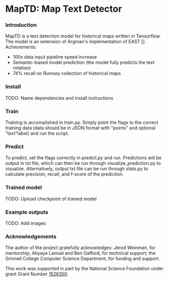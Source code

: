 # MapTD: Map Text Detector

### Introduction
MapTD is a text detection model for historical maps written in Tensorflow. The model is an extension of Argman's implementation of EAST []. 
Achievements:
 + 100x data input pipeline speed increase
 + Semantic-based model prediction (the model fully predicts the text rotation)
 + 74% recall on Rumsey collection of historical maps
 
### Install
TODO: Name dependencies and install instructions

### Train
Training is accomplished in train.py. Simply point the flags to the correct training data (data should be in JSON format with "points" and optional "text"label) and run the script. 

### Predict
To predict, set the flags correctly in predict.py and run. Predictions will be output in txt file, which can then be run through visualize_prediction.py to visualize. Alternatively, output txt file can be run through stats.py to calculate precision, recall, and f-score of the prediction.

### Trained model
TODO: Upload checkpoint of trained model

### Example outputs
TODO: Add images

### Acknowledgements
The author of the project gratefully acknowledges: Jerod Weinman, for mentorship; Abyaya Lamsal and Ben Gafford, for technical support; the Grinnell College Computer Science Department, for funding and support.

This work was supported in part by the National Science Foundation under grant Grant Number [1526350](http://www.nsf.gov/awardsearch/showAward.do?AwardNumber=1526350).

